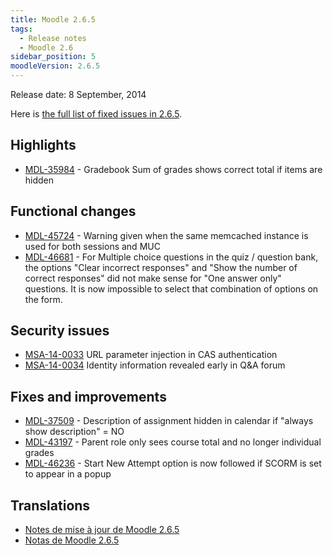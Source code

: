 ```yaml
---
title: Moodle 2.6.5
tags:
  - Release notes
  - Moodle 2.6
sidebar_position: 5
moodleVersion: 2.6.5
---
```

Release date: 8 September, 2014

Here is [the full list of fixed issues in 2.6.5](https://moodle.atlassian.net/secure/IssueNavigator!executeAdvanced.jspa?jqlQuery=project+%3D+mdl+AND+resolution+%3D+fixed+AND+fixVersion+in+%28%222.6.5%22%29+ORDER+BY+priority+DESC&runQuery=true&clear=true).

## Highlights

- [MDL-35984](https://moodle.atlassian.net/browse/MDL-35984) - Gradebook Sum of grades shows correct total if items are hidden

## Functional changes

- [MDL-45724](https://moodle.atlassian.net/browse/MDL-45724) - Warning given when the same memcached instance is used for both sessions and MUC
- [MDL-46681](https://moodle.atlassian.net/browse/MDL-46681) - For Multiple choice questions in the quiz / question bank, the options "Clear incorrect responses" and "Show the number of correct responses" did not make sense for "One answer only" questions. It is now impossible to select that combination of options on the form.

## Security issues

- [MSA-14-0033](https://moodle.org/mod/forum/discuss.php?d=269590) URL parameter injection in CAS authentication
- [MSA-14-0034](https://moodle.org/mod/forum/discuss.php?d=269591) Identity information revealed early in Q&A forum

## Fixes and improvements

- [MDL-37509](https://moodle.atlassian.net/browse/MDL-37509) - Description of assignment hidden in calendar if "always show description" = NO
- [MDL-43197](https://moodle.atlassian.net/browse/MDL-43197) - Parent role only sees course total and no longer individual grades
- [MDL-46236](https://moodle.atlassian.net/browse/MDL-46236) - Start New Attempt option is now followed if SCORM is set to appear in a popup

## Translations

- [Notes de mise à jour de Moodle 2.6.5](https://docs.moodle.org/fr/Notes_de_mise_à_jour_de_Moodle_2.6.5)
- [Notas de Moodle 2.6.5](https://docs.moodle.org/es/Notas_de_Moodle_2.6.5)
